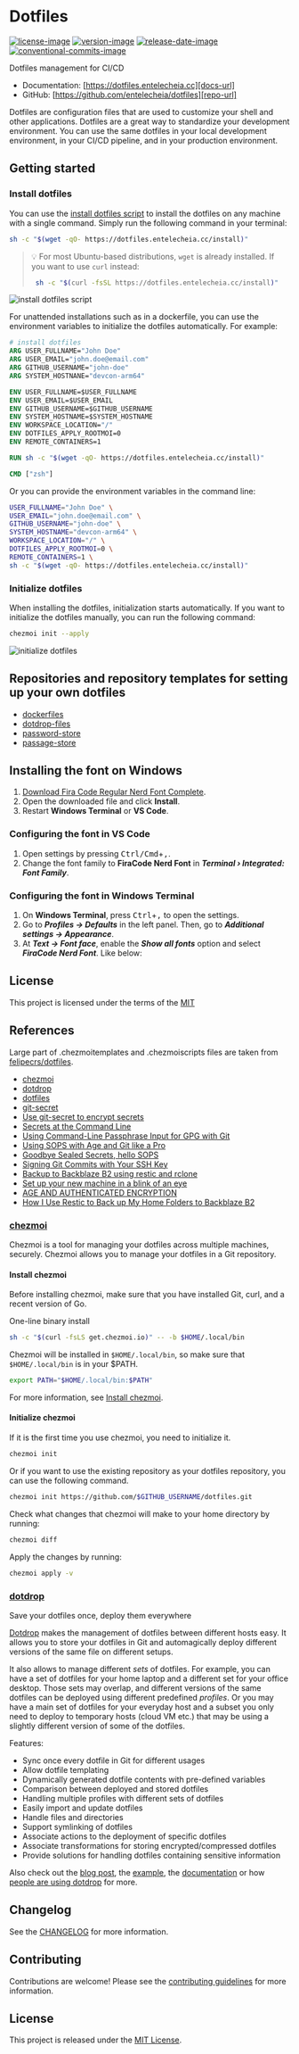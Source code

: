 # Dotfiles

[![license-image]][license-url]
[![version-image]][release-url]
[![release-date-image]][release-url]
[![conventional-commits-image]][conventional commits]

<!-- Links: -->

[license-image]: https://img.shields.io/github/license/entelecheia/dotfiles
[license-url]: https://github.com/entelecheia/dotfiles/blob/main/LICENSE
[version-image]: https://img.shields.io/github/v/release/entelecheia/dotfiles?sort=semver
[release-date-image]: https://img.shields.io/github/release-date/entelecheia/dotfiles
[release-url]: https://github.com/entelecheia/dotfiles/releases
[conventional-commits-image]: https://img.shields.io/badge/Conventional%20Commits-1.0.0-%23FE5196?logo=conventionalcommits&logoColor=white
[conventional commits]: https://conventionalcommits.org
[repo-url]: https://github.com/entelecheia/dotfiles
[pypi-url]: https://pypi.org/project/dotfiles
[docs-url]: https://dotfiles.entelecheia.cc
[changelog]: https://github.com/entelecheia/dotfiles/blob/main/CHANGELOG.md
[contributing guidelines]: https://github.com/entelecheia/dotfiles/blob/main/CONTRIBUTING.md

<!-- Links: -->

Dotfiles management for CI/CD

- Documentation: [https://dotfiles.entelecheia.cc][docs-url]
- GitHub: [https://github.com/entelecheia/dotfiles][repo-url]

Dotfiles are configuration files that are used to customize your shell and other applications. Dotfiles are a great way to standardize your development environment. You can use the same dotfiles in your local development environment, in your CI/CD pipeline, and in your production environment.

## Getting started

### Install dotfiles

You can use the [install dotfiles script](https://dotfiles.entelecheia.cc/install) to install the dotfiles on any machine with a single command. Simply run the following command in your terminal:

```bash
sh -c "$(wget -qO- https://dotfiles.entelecheia.cc/install)"
```

> 💡 For most Ubuntu-based distributions, `wget` is already installed. If you want to use `curl` instead:
>
> ```bash
>  sh -c "$(curl -fsSL https://dotfiles.entelecheia.cc/install)"
> ```

![install dotfiles script](https://github.com/entelecheia/dotfiles/blob/main/docs/figs/install_dotfiles_script.png?raw=true)

For unattended installations such as in a dockerfile, you can use the environment variables to initialize the dotfiles automatically. For example:

```dockerfile
# install dotfiles
ARG USER_FULLNAME="John Doe"
ARG USER_EMAIL="john.doe@email.com"
ARG GITHUB_USERNAME="john-doe"
ARG SYSTEM_HOSTNANE="devcon-arm64"

ENV USER_FULLNAME=$USER_FULLNAME
ENV USER_EMAIL=$USER_EMAIL
ENV GITHUB_USERNAME=$GITHUB_USERNAME
ENV SYSTEM_HOSTNAME=$SYSTEM_HOSTNAME
ENV WORKSPACE_LOCATION="/"
ENV DOTFILES_APPLY_ROOTMOI=0
ENV REMOTE_CONTAINERS=1

RUN sh -c "$(wget -qO- https://dotfiles.entelecheia.cc/install)"

CMD ["zsh"]
```

Or you can provide the environment variables in the command line:

```bash
USER_FULLNAME="John Doe" \
USER_EMAIL="john.doe@email.com" \
GITHUB_USERNAME="john-doe" \
SYSTEM_HOSTNAME="devcon-arm64" \
WORKSPACE_LOCATION="/" \
DOTFILES_APPLY_ROOTMOI=0 \
REMOTE_CONTAINERS=1 \
sh -c "$(wget -qO- https://dotfiles.entelecheia.cc/install)"
```

### Initialize dotfiles

When installing the dotfiles, initialization starts automatically. If you want to initialize the dotfiles manually, you can run the following command:

```bash
chezmoi init --apply
```

![initialize dotfiles](https://github.com/entelecheia/dotfiles/blob/main/docs/figs/initialize_dotfiles.png?raw=true)

## Repositories and repository templates for setting up your own dotfiles

- [dockerfiles](https://github.com/entelecheia/dockerfiles)
- [dotdrop-files](https://github.com/entelecheia/dotdrop-files)
- [password-store](https://github.com/entelecheia/password-store)
- [passage-store](https://github.com/entelecheia/passage-store)

## Installing the font on **Windows**

1. [Download Fira Code Regular Nerd Font Complete](https://github.com/ryanoasis/nerd-fonts/raw/HEAD/patched-fonts/FiraCode/Regular/complete/Fira%20Code%20Regular%20Nerd%20Font%20Complete.ttf).
2. Open the downloaded file and click **Install**.
3. Restart **Windows Terminal** or **VS Code**.

### Configuring the font in **VS Code**

1. Open settings by pressing <kbd>Ctrl/Cmd</kbd>+<kbd>,</kbd>.
2. Change the font family to **FiraCode Nerd Font** in **_Terminal › Integrated: Font Family_**.

### Configuring the font in **Windows Terminal**

1. On **Windows Terminal**, press <kbd>Ctrl</kbd>+<kbd>,</kbd> to open the settings.
2. Go to **_Profiles -> Defaults_** in the left panel. Then, go to **_Additional settings -> Appearance_**.
3. At **_Text -> Font face_**, enable the **_Show all fonts_** option and select **_FiraCode Nerd Font_**. Like below:

## License

This project is licensed under the terms of the [MIT](./LICENSE)

## References

Large part of .chezmoitemplates and .chezmoiscripts files are taken from [felipecrs/dotfiles](https://github.com/felipecrs/dotfiles).

- [chezmoi](https://chezmoi.io)
- [dotdrop](https://github.com/deadc0de6/dotdrop)
- [dotfiles](https://dotfiles.github.io/)
- [git-secret](https://git-secret.io/)
- [Use git-secret to encrypt secrets](https://www.pascallandau.com/blog/git-secret-encrypt-repository-docker/#git-secret-installation)
- [Secrets at the Command Line](https://blog.gitguardian.com/secrets-at-the-command-line/)
- [Using Command-Line Passphrase Input for GPG with Git](https://betakuang.medium.com/using-command-line-passphrase-input-for-gpg-with-git-for-windows-f78ae2c7cd2e)
- [Using SOPS with Age and Git like a Pro](https://devops.datenkollektiv.de/using-sops-with-age-and-git-like-a-pro.html)
- [Goodbye Sealed Secrets, hello SOPS](https://itnext.io/goodbye-sealed-secrets-hello-sops-3ee6a92662bb)
- [Signing Git Commits with Your SSH Key](https://calebhearth.com/sign-git-with-ssh#:%7E:text=configured%20signing%20correctly.-,Verifying,-Git%20also%20lets)
- [Backup to Backblaze B2 using restic and rclone](https://jdheyburn.co.uk/blog/backup-to-backblaze-b2-using-restic-and-rclone/)
- [Set up your new machine in a blink of an eye](https://dev.to/vvidovic/set-up-your-new-machine-in-a-blink-of-an-eye-43j7)
- [AGE AND AUTHENTICATED ENCRYPTION](https://words.filippo.io/dispatches/age-authentication/)
- [How I Use Restic to Back up My Home Folders to Backblaze B2](https://www.seanh.cc/2022/04/03/restic/#3-install-pass)

### [chezmoi](https://chezmoi.io)

Chezmoi is a tool for managing your dotfiles across multiple machines, securely. Chezmoi allows you to manage your dotfiles in a Git repository.

#### Install chezmoi

Before installing chezmoi, make sure that you have installed Git, curl, and a recent version of Go.

One-line binary install

```sh
sh -c "$(curl -fsLS get.chezmoi.io)" -- -b $HOME/.local/bin
```

Chezmoi will be installed in `$HOME/.local/bin`, so make sure that `$HOME/.local/bin` is in your $PATH.

```sh
export PATH="$HOME/.local/bin:$PATH"
```

For more information, see [Install chezmoi](https://www.chezmoi.io/install/).

#### Initialize chezmoi

If it is the first time you use chezmoi, you need to initialize it.

```sh
chezmoi init
```

Or if you want to use the existing repository as your dotfiles repository, you can use the following command.

```sh
chezmoi init https://github.com/$GITHUB_USERNAME/dotfiles.git
```

Check what changes that chezmoi will make to your home directory by running:

```sh
chezmoi diff
```

Apply the changes by running:

```sh
chezmoi apply -v
```

### [dotdrop](https://github.com/deadc0de6/dotdrop)

Save your dotfiles once, deploy them everywhere

[Dotdrop](https://github.com/deadc0de6/dotdrop) makes the management of dotfiles between different hosts easy.
It allows you to store your dotfiles in Git and automagically deploy
different versions of the same file on different setups.

It also allows to manage different _sets_ of dotfiles.
For example, you can have a set of dotfiles for your home laptop and
a different set for your office desktop. Those sets may overlap, and different
versions of the same dotfiles can be deployed using different predefined _profiles_.
Or you may have a main set of dotfiles for your
everyday host and a subset you only need to deploy to temporary
hosts (cloud VM etc.) that may be using
a slightly different version of some of the dotfiles.

Features:

- Sync once every dotfile in Git for different usages
- Allow dotfile templating
- Dynamically generated dotfile contents with pre-defined variables
- Comparison between deployed and stored dotfiles
- Handling multiple profiles with different sets of dotfiles
- Easily import and update dotfiles
- Handle files and directories
- Support symlinking of dotfiles
- Associate actions to the deployment of specific dotfiles
- Associate transformations for storing encrypted/compressed dotfiles
- Provide solutions for handling dotfiles containing sensitive information

Also check out the [blog post](https://deadc0de.re/articles/dotfiles.html),
the [example](#getting-started), the [documentation](https://dotdrop.readthedocs.io/) or
how [people are using dotdrop](https://dotdrop.readthedocs.io/en/latest/misc/people-using-dotdrop/)
for more.

## Changelog

See the [CHANGELOG] for more information.

## Contributing

Contributions are welcome! Please see the [contributing guidelines] for more information.

## License

This project is released under the [MIT License][license-url].
